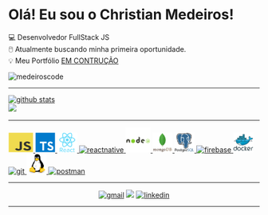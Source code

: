 <h1>Olá! Eu sou o Christian Medeiros!</h1>
<p align="">
💻 Desenvolvedor FullStack JS<br/>
🖱️ Atualmente buscando minha primeira oportunidade.<br/>
💡 Meu Portfólio <a href="https://" target="blank">EM CONTRUÇÃO</a>
</p>
<p align=""> <img src="https://komarev.com/ghpvc/?username=medeiroscode&label=Profile%20views&color=green&style=flat" alt="medeiroscode" /> </p>
<hr> 
<div align="">
<a href='https://github.com/medeiroscode'><img height="170em" src="https://github-readme-stats.vercel.app/api?username=medeiroscode&show_icons=true&locale=en" alt='github stats'/></a><br/>
<a href='https://github.com/medeiroscode'><img src='https://github-readme-stats.vercel.app/api/top-langs?username=medeiroscode&show_icons=true&locale=en&layout=compact' /></a> <br></div><hr>
<p>
<a href="https://developer.mozilla.org/en-US/docs/Web/JavaScript" target="_blank" rel="noreferrer"> <img width="50em"  src="https://raw.githubusercontent.com/devicons/devicon/master/icons/javascript/javascript-original.svg" alt="javascript" width="40" height="40"/> </a> <a href="https://www.typescriptlang.org/" target="_blank" rel="noreferrer"> <img src="https://raw.githubusercontent.com/devicons/devicon/master/icons/typescript/typescript-original.svg" alt="typescript" width="40" height="40"/> </a> <a href="https://reactjs.org/" target="_blank" rel="noreferrer"> <img src="https://raw.githubusercontent.com/devicons/devicon/master/icons/react/react-original-wordmark.svg" alt="react" width="40" height="40"/> </a> <a href="https://reactnative.dev/" target="_blank" rel="noreferrer"> <img src="https://reactnative.dev/img/header_logo.svg" alt="reactnative" width="40" height="40"/> </a><a href="https://nodejs.org" target="_blank" rel="noreferrer"> <img src="https://raw.githubusercontent.com/devicons/devicon/master/icons/nodejs/nodejs-original-wordmark.svg" alt="nodejs" width="50" height="50"/> </a>
<a href="https://www.mongodb.com/" target="_blank" rel="noreferrer"> <img src="https://raw.githubusercontent.com/devicons/devicon/master/icons/mongodb/mongodb-original-wordmark.svg" alt="mongodb" width="40" height="40"/> </a><a href="https://www.postgresql.org" target="_blank" rel="noreferrer"> <img src="https://raw.githubusercontent.com/devicons/devicon/master/icons/postgresql/postgresql-original-wordmark.svg" alt="postgresql" width="40" height="40"/> </a><a href="https://firebase.google.com/" target="_blank" rel="noreferrer"> <img src="https://www.vectorlogo.zone/logos/firebase/firebase-icon.svg" alt="firebase" width="40" height="40"/> </a><a href="https://www.docker.com/" target="_blank" rel="noreferrer"> <img src="https://raw.githubusercontent.com/devicons/devicon/master/icons/docker/docker-original-wordmark.svg" alt="docker" width="40" height="40"/> </a><a href="https://git-scm.com/" target="_blank" rel="noreferrer"> <img src="https://www.vectorlogo.zone/logos/git-scm/git-scm-icon.svg" alt="git" width="40" height="40"/> </a><a href="https://www.linux.org/" target="_blank" rel="noreferrer"> <img src="https://raw.githubusercontent.com/devicons/devicon/master/icons/linux/linux-original.svg" alt="linux" width="40" height="40"/> </a><a href="https://postman.com" target="_blank" rel="noreferrer"> <img src="https://www.vectorlogo.zone/logos/getpostman/getpostman-icon.svg" alt="postman" width="40" height="40"/> </a>
</p><hr>
<p align="center">
<a href='mailto: christianmedeiros022@gmail.com'><img src='https://img.shields.io/badge/Gmail-D14836?style=for-the-badge&logo=gmail&logoColor=white' alt='gmail'/></a>
<a href="https://wa.me/5551997811832" target="_blank" rel="noreferrer"><img src='https://img.shields.io/badge/WhatsApp-25D366?style=for-the-badge&logo=whatsapp&logoColor=white'/></a>
<a href="https://www.linkedin.com/in/medeiroscode/" target="_blank" rel="noreferrer"><img src='https://img.shields.io/badge/LinkedIn-0077B5?style=for-the-badge&logo=linkedin&logoColor=white' alt='linkedin'/></a>
</p><hr>


